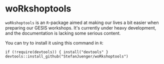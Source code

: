 # woRkshoptools

`woRkshoptools` is an `R`-package aimed at making our lives a bit easier when preparing our GESIS workshops. It's currently under heavy development, and the documentation is lacking some serious content.

You can try to install it using this command in `R`:

```
if (!require(devtools)) { install("devtools" }
devtools::install_github("StefanJuenger/woRkshoptools")
```
